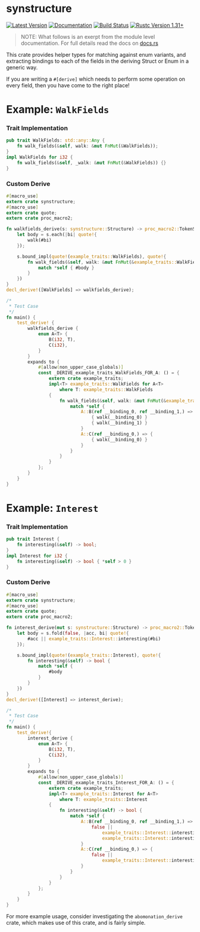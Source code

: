 # synstructure

[![Latest Version](https://img.shields.io/crates/v/synstructure.svg)](https://crates.io/crates/synstructure)
[![Documentation](https://docs.rs/synstructure/badge.svg)](https://docs.rs/synstructure)
[![Build Status](https://travis-ci.org/mystor/synstructure.svg?branch=master)](https://travis-ci.org/mystor/synstructure)
[![Rustc Version 1.31+](https://img.shields.io/badge/rustc-1.31+-lightgray.svg)](https://blog.rust-lang.org/2018/12/06/Rust-1.31-and-rust-2018.html)

> NOTE: What follows is an exerpt from the module level documentation. For full
> details read the docs on [docs.rs](https://docs.rs/synstructure/)

This crate provides helper types for matching against enum variants, and
extracting bindings to each of the fields in the deriving Struct or Enum in
a generic way.

If you are writing a `#[derive]` which needs to perform some operation on
every field, then you have come to the right place!

# Example: `WalkFields`
### Trait Implementation
```rust
pub trait WalkFields: std::any::Any {
    fn walk_fields(&self, walk: &mut FnMut(&WalkFields));
}
impl WalkFields for i32 {
    fn walk_fields(&self, _walk: &mut FnMut(&WalkFields)) {}
}
```

### Custom Derive
```rust
#[macro_use]
extern crate synstructure;
#[macro_use]
extern crate quote;
extern crate proc_macro2;

fn walkfields_derive(s: synstructure::Structure) -> proc_macro2::TokenStream {
    let body = s.each(|bi| quote!{
        walk(#bi)
    });

    s.bound_impl(quote!(example_traits::WalkFields), quote!{
        fn walk_fields(&self, walk: &mut FnMut(&example_traits::WalkFields)) {
            match *self { #body }
        }
    })
}
decl_derive!([WalkFields] => walkfields_derive);

/*
 * Test Case
 */
fn main() {
    test_derive! {
        walkfields_derive {
            enum A<T> {
                B(i32, T),
                C(i32),
            }
        }
        expands to {
            #[allow(non_upper_case_globals)]
            const _DERIVE_example_traits_WalkFields_FOR_A: () = {
                extern crate example_traits;
                impl<T> example_traits::WalkFields for A<T>
                    where T: example_traits::WalkFields
                {
                    fn walk_fields(&self, walk: &mut FnMut(&example_traits::WalkFields)) {
                        match *self {
                            A::B(ref __binding_0, ref __binding_1,) => {
                                { walk(__binding_0) }
                                { walk(__binding_1) }
                            }
                            A::C(ref __binding_0,) => {
                                { walk(__binding_0) }
                            }
                        }
                    }
                }
            };
        }
    }
}
```

# Example: `Interest`
### Trait Implementation
```rust
pub trait Interest {
    fn interesting(&self) -> bool;
}
impl Interest for i32 {
    fn interesting(&self) -> bool { *self > 0 }
}
```

### Custom Derive
```rust
#[macro_use]
extern crate synstructure;
#[macro_use]
extern crate quote;
extern crate proc_macro2;

fn interest_derive(mut s: synstructure::Structure) -> proc_macro2::TokenStream {
    let body = s.fold(false, |acc, bi| quote!{
        #acc || example_traits::Interest::interesting(#bi)
    });

    s.bound_impl(quote!(example_traits::Interest), quote!{
        fn interesting(&self) -> bool {
            match *self {
                #body
            }
        }
    })
}
decl_derive!([Interest] => interest_derive);

/*
 * Test Case
 */
fn main() {
    test_derive!{
        interest_derive {
            enum A<T> {
                B(i32, T),
                C(i32),
            }
        }
        expands to {
            #[allow(non_upper_case_globals)]
            const _DERIVE_example_traits_Interest_FOR_A: () = {
                extern crate example_traits;
                impl<T> example_traits::Interest for A<T>
                    where T: example_traits::Interest
                {
                    fn interesting(&self) -> bool {
                        match *self {
                            A::B(ref __binding_0, ref __binding_1,) => {
                                false ||
                                    example_traits::Interest::interesting(__binding_0) ||
                                    example_traits::Interest::interesting(__binding_1)
                            }
                            A::C(ref __binding_0,) => {
                                false ||
                                    example_traits::Interest::interesting(__binding_0)
                            }
                        }
                    }
                }
            };
        }
    }
}
```

For more example usage, consider investigating the `abomonation_derive` crate,
which makes use of this crate, and is fairly simple.
